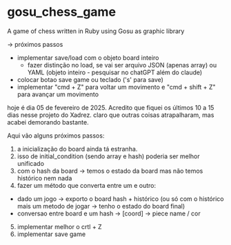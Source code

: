 # gosu_chess_game

A game of chess written in Ruby using Gosu as graphic library

-> próximos passos

- implementar save/load com o objeto board inteiro
  - fazer distinção no load, se vai ser arquivo JSON (apenas array) ou YAML (objeto inteiro - pesquisar no chatGPT além do claude)
- colocar botao save game ou teclado ('s' para save)
- implementar "cmd + Z" para voltar um movimento e "cmd + shift + Z" para avançar um movimento

hoje é dia 05 de fevereiro de 2025. Acredito que fiquei os últimos 10 a 15 dias nesse projeto do Xadrez.
claro que outras coisas atrapalharam, mas acabei demorando bastante.

Aqui vão alguns próximos passos:

1. a inicialização do board ainda tá estranha.
2. isso de initial_condition (sendo array e hash) poderia ser melhor unificado
3. com o hash da board -> temos o estado da board mas não temos histórico nem nada
4. fazer um método que converta entre um e outro:

- dado um jogo -> exporto o board hash + histórico (ou só com o histórico mais um metodo de jogar -> tenho o estado do board final)
- conversao entre board e um hash -> [coord] -> piece name / cor

5. implementar melhor o crtl + Z
6. implementar save game
